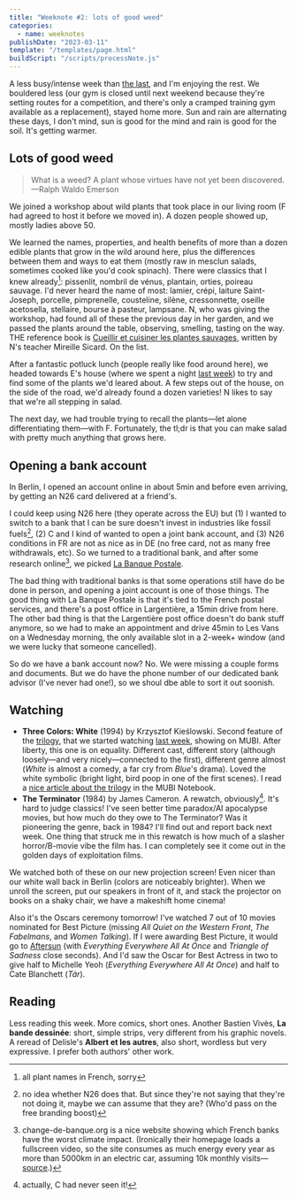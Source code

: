 ```yaml
---
title: "Weeknote #2: lots of good weed"
categories:
  - name: weeknotes
publishDate: "2023-03-11"
template: "/templates/page.html"
buildScript: "/scripts/processNote.js"
---
```


A less busy/intense week than [the last](/notes/weeknote-1-first-crag-climb/), and I'm enjoying the rest. We bouldered less (our gym is closed until next weekend because they're setting routes for a competition, and there's only a cramped training gym available as a replacement), stayed home more. Sun and rain are alternating these days, I don't mind, sun is good for the mind and rain is good for the soil. It's getting warmer.

## Lots of good weed

> What is a weed? A plant whose virtues have not yet been discovered.  
> —Ralph Waldo Emerson

We joined a workshop about wild plants that took place in our living room (F had agreed to host it before we moved in). A dozen people showed up, mostly ladies above 50.

We learned the names, properties, and health benefits of more than a dozen edible plants that grow in the wild around here, plus the differences between them and ways to eat them (mostly raw in mesclun salads, sometimes cooked like you'd cook spinach). There were classics that I knew already[^1]: pissenlit, nombril de vénus, plantain, orties, poireau sauvage. I'd never heard the name of most: lamier, crépi, laiture Saint-Joseph, porcelle, pimprenelle, cousteline, silène, cressonnette, oseille acetosella, stellaire, bourse à pasteur, lampsane. N, who was giving the workshop, had found all of these the previous day in her garden, and we passed the plants around the table, observing, smelling, tasting on the way. THE reference book is [Cueillir et cuisiner les plantes sauvages](https://www.decitre.fr/livres/cueillir-et-cuisiner-les-plantes-sauvages-9782744909009.html), written by N's teacher Mireille Sicard. On the list.

After a fantastic potluck lunch (people really like food around here), we headed towards E's house (where we spent a night [last week](/notes/weeknote-1-first-crag-climb/)) to try and find some of the plants we'd leared about. A few steps out of the house, on the side of the road, we'd already found a dozen varieties! N likes to say that we're all stepping in salad.

The next day, we had trouble trying to recall the plants—let alone differentiating them—with F. Fortunately, the tl;dr is that you can make salad with pretty much anything that grows here.

## Opening a bank account

In Berlin, I opened an account online in about 5min and before even arriving, by getting an N26 card delivered at a friend's.

I could keep using N26 here (they operate across the EU) but (1) I wanted to switch to a bank that I can be sure doesn't invest in industries like fossil fuels[^2], (2) C and I kind of wanted to open a joint bank account, and (3) N26 conditions in FR are not as nice as in DE (no free card, not as many free withdrawals, etc). So we turned to a traditional bank, and after some research online[^3], we picked [La Banque Postale](https://www.labanquepostale.fr/).

The bad thing with traditional banks is that some operations still have do be done in person, and opening a joint account is one of those things. The good thing with La Banque Postale is that it's tied to the French postal services, and there's a post office in Largentière, a 15min drive from here. The other bad thing is that the Largentière post office doesn't do bank stuff anymore, so we had to make an appointment and drive 45min to Les Vans on a Wednesday morning, the only available slot in a 2-week+ window (and we were lucky that someone cancelled).

So do we have a bank account now? No. We were missing a couple forms and documents. But we do have the phone number of our dedicated bank advisor (I've never had one!), so we shoul dbe able to sort it out soonish.

## Watching

- **Three Colors: White** (1994) by Krzysztof Kieślowski. Second feature of the [trilogy](https://en.wikipedia.org/wiki/Three_Colours_trilogy), that we started watching [last week](/notes/weeknote-1-first-crag-climb/), showing on MUBI. After liberty, this one is on equality. Different cast, different story (although loosely—and very nicely—connected to the first), different genre almost (_White_ is almost a comedy, a far cry from _Blue_'s drama). Loved the white symbolic (bright light, bird poop in one of the first scenes). I read a [nice article about the trilogy](https://mubi.com/notebook/posts/love-at-first-sight-krzysztof-kieslowski-s-three-colors) in the MUBI Notebook.
- **The Terminator** (1984) by James Cameron. A rewatch, obviously[^4]. It's hard to judge classics! I've seen better time paradox/AI apocalypse movies, but how much do they owe to The Terminator? Was it pioneering the genre, back in 1984? I'll find out and report back next week. One thing that struck me in this rewatch is how much of a slasher horror/B-movie vibe the film has. I can completely see it come out in the golden days of exploitation films.

We watched both of these on our new projection screen! Even nicer than our white wall back in Berlin (colors are noticeably brighter). When we unroll the screen, put our speakers in front of it, and stack the projector on books on a shaky chair, we have a makeshift home cinema!

Also it's the Oscars ceremony tomorrow! I've watched 7 out of 10 movies nominated for Best Picture (missing _All Quiet on the Western Front_, _The Fabelmans_, and _Women Talking_). If I were awarding Best Picture, it would go to [Aftersun](/articles/watching-aftersun/) (with _Everything Everywhere All At Once_ and _Triangle of Sadness_ close seconds). And I'd saw the Oscar for Best Actress in two to give half to Michelle Yeoh (_Everything Everywhere All At Once_) and half to Cate Blanchett (_Tár_).

## Reading

Less reading this week. More comics, short ones. Another Bastien Vivès, **La bande dessinée**: short, simple strips, very different from his graphic novels. A reread of Delisle's **Albert et les autres**, also short, wordless but very expressive. I prefer both authors' other work.

[^1]: all plant names in French, sorry
[^2]: no idea whether N26 does that. But since they're not saying that they're not doing it, maybe we can assume that they are? (Who'd pass on the free branding boost)
[^3]: change-de-banque.org is a nice website showing which French banks have the worst climate impact. (Ironically their homepage loads a fullscreen video, so the site consumes as much energy every year as more than 5000km in an electric car, assuming 10k monthly visits—[source](https://www.websitecarbon.com/website/change-de-banque-org/).)
[^4]: actually, C had never seen it!
